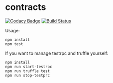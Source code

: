 # contracts

[![Codacy Badge](https://api.codacy.com/project/badge/Grade/89239ee19ea345aa8c739a7c4f35e17e)](https://www.codacy.com/app/n0izn0iz/contracts?utm_source=github.com&utm_medium=referral&utm_content=peer2print/contracts&utm_campaign=badger) [![Build Status](https://travis-ci.org/peer2print/contracts.svg?branch=master)](https://travis-ci.org/peer2print/contracts)

Usage:
```
npm install
npm test
```
If you want to manage testrpc and truffle yourself:
```
npm install
npm run start-testrpc
npm run truffle test
npm run stop-testprc
```
